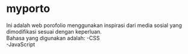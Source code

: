# myporto

Ini adalah web porofolio menggunakan inspirasi dari media sosial yang dimodifikasi sesuai dengan keperluan.<br>
Bahasa yang digunakan adalah:
-CSS <br>
-JavaScript
